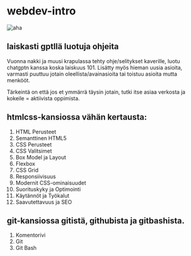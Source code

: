 # webdev-intro
![aha](https://github.com/user-attachments/assets/872a0ff9-1c1b-4d91-8db3-a9ebba7e8fb9)

## laiskasti gptllä luotuja ohjeita

Vuonna nakki ja muusi krapulassa tehty ohje/selitykset kaverille, luotu chatgptn kanssa koska laiskuus 101.
Lisätty myös hieman uusia asioita, varmasti puuttuu jotain oleellista/avainasioita tai toistuu asioita mutta menkööt.

Tärkeintä on että jos et ymmärrä täysin jotain, tutki itse asiaa verkosta ja kokeile = aktiivista oppimista.

## htmlcss-kansiossa vähän kertausta:

1. HTML Perusteet
2. Semanttinen HTML5
3. CSS Perusteet
4. CSS Valitsimet
5. Box Model ja Layout
6. Flexbox
7. CSS Grid
8. Responsiivisuus
9. Modernit CSS-ominaisuudet
10.   Suorituskyky ja Optimointi
11.   Käytännöt ja Työkalut
12.   Saavutettavuus ja SEO

## git-kansiossa gitistä, githubista ja gitbashista.

1. Komentorivi
2. Git
3. Git Bash
